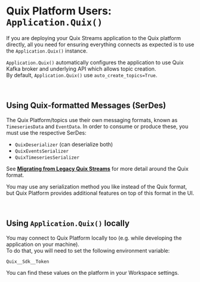 # Quix Platform Users: `Application.Quix()`

If you are deploying your Quix Streams application to the Quix platform directly, all you need for ensuring everything connects as expected is to use the 
`Application.Quix()` instance.

`Application.Quix()` automatically configures the application to use Quix Kafka broker and underlying API which allows topic creation.
<br>
By default, `Application.Quix()` use `auto_create_topics=True`.

<br>

## Using Quix-formatted Messages (SerDes)

The Quix Platform/topics use their own messaging formats, known as `TimeseriesData` and 
`EventData`. In order to consume or produce these, you must use the respective SerDes:

- `QuixDeserializer` (can deserialize both)
- `QuixEventsSerializer`
- `QuixTimeseriesSerializer`

See [**Migrating from Legacy Quix Streams**](https://github.com/quixio/quix-streams/blob/main/docs/upgrading-legacy.md) 
for more detail around the Quix format.

You may use any serialization method you like instead of the Quix 
format, but Quix Platform provides additional features on top of this format in the UI.


<br>

## Using `Application.Quix()` locally

You may connect to Quix Platform locally too (e.g. while developing the application on your machine).
<br>
To do that, you will need to set the following environment variable:

```
Quix__Sdk__Token
```

You can find these values on the platform in your Workspace settings.
